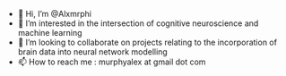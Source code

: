 - 👋 Hi, I’m @Alxmrphi
- 👀 I’m interested in the intersection of cognitive neuroscience and machine learning
- 💞️ I’m looking to collaborate on projects relating to the incorporation of brain data into neural network modelling
- 📫 How to reach me : murphyalex at gmail dot com

<!---
Alxmrphi/Alxmrphi is a ✨ special ✨ repository because its `README.md` (this file) appears on your GitHub profile.
You can click the Preview link to take a look at your changes.
--->
